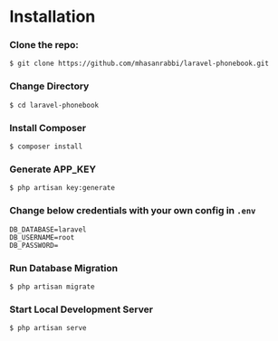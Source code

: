 # Installation

### Clone the repo:
``` 
$ git clone https://github.com/mhasanrabbi/laravel-phonebook.git
```

### Change Directory

```
$ cd laravel-phonebook
```
### Install Composer

``` 
$ composer install
```
### Generate APP_KEY 

``` 
$ php artisan key:generate
```

### Change below credentials with your own config in `.env`
``` 
DB_DATABASE=laravel
DB_USERNAME=root
DB_PASSWORD=
```

### Run Database Migration

``` 
$ php artisan migrate
```

### Start Local Development Server

``` 
$ php artisan serve
